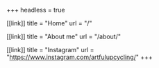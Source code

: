 +++
headless = true

[[link]]
title = "Home"
url = "/"

[[link]]
title = "About me"
url = "/about/"

[[link]]
title = "Instagram"
url = "https://www.instagram.com/artfulupcycling/"
+++
